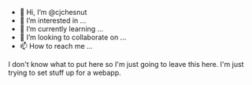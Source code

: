 - 👋 Hi, I’m @cjchesnut
- 👀 I’m interested in ...
- 🌱 I’m currently learning ...
- 💞️ I’m looking to collaborate on ...
- 📫 How to reach me ...

I don't know what to put here so I'm just going to leave this here. I'm just trying to set stuff up for a webapp.
